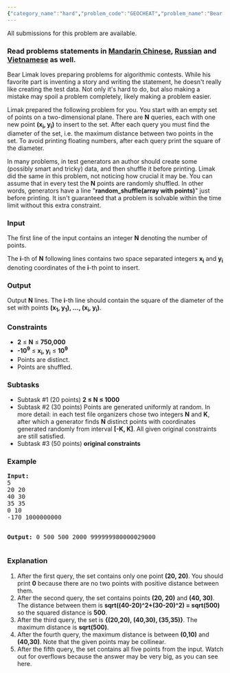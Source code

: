 ```yaml
---
{"category_name":"hard","problem_code":"GEOCHEAT","problem_name":"Bear and Shuffled Points","languages_supported":{"0":"ADA","1":"ASM","2":"BASH","3":"BF","4":"C","5":"C99 strict","6":"CAML","7":"CLOJ","8":"CLPS","9":"CPP 4.3.2","10":"CPP 4.9.2","11":"CPP14","12":"CS2","13":"D","14":"ERL","15":"FORT","16":"FS","17":"GO","18":"HASK","19":"ICK","20":"ICON","21":"JAVA","22":"JS","23":"LISP clisp","24":"LISP sbcl","25":"LUA","26":"NEM","27":"NICE","28":"NODEJS","29":"PAS fpc","30":"PAS gpc","31":"PERL","32":"PERL6","33":"PHP","34":"PIKE","35":"PRLG","36":"PYPY","37":"PYTH","38":"PYTH 3.4","39":"RUBY","40":"SCALA","41":"SCM chicken","42":"SCM guile","43":"SCM qobi","44":"ST","45":"TCL","46":"TEXT","47":"WSPC"},"max_timelimit":2.5,"source_sizelimit":50000,"problem_author":"errichto","problem_tester":"alex_2oo8","date_added":"6-10-2016","tags":{"0":"convex","1":"convex","2":"errichto","3":"geometry","4":"hard","5":"oct16","6":"random"},"editorial_url":"http://discuss.codechef.com/problems/GEOCHEAT","time":{"view_start_date":1476696600,"submit_start_date":1476696600,"visible_start_date":1476696600,"end_date":1735669800},"layout":"problem"}
---
```

<span class="solution-visible-txt">All submissions for this problem are available.</span><h3> Read problems statements in <a target="_blank" href="http://www.codechef.com/download/translated/OCT16/mandarin/GEOCHEAT.pdf">Mandarin Chinese</a>, <a target="_blank" href="http://www.codechef.com/download/translated/OCT16/russian/GEOCHEAT.pdf">Russian</a> and <a target="_blank" href="http://www.codechef.com/download/translated/OCT16/vietnamese/GEOCHEAT.pdf">Vietnamese</a> as well.</h3>

<p>Bear Limak loves preparing problems for algorithmic contests.
While his favorite part is inventing a story and writing the statement, he doesn't really like creating the test data.
Not only it's hard to do, but also making a mistake may spoil a problem completely, likely making a problem easier.</p>

<p>Limak prepared the following problem for you.
You start with an empty set of points on a two-dimensional plane.
There are <b>N</b> queries, each with one new point <b>(x<sub>i</sub>, y<sub>i</sub>)</b> to insert to the set.
After each query you must find the diameter of the set, i.e. the maximum distance between two points in the set.
To avoid printing floating numbers, after each query print the square of the diameter.</p>

<p>In many problems, in test generators an author should create some (possibly smart and tricky) data, and then shuffle it before printing.
Limak did the same in this problem, not noticing how crucial it may be.
You can assume that in every test the <b>N</b> points are randomly shuffled.
In other words, generators have a line "<b>random_shuffle(array with points)</b>" just before printing.
It isn't guaranteed that a problem is solvable within the time limit without this extra constraint.</p>

<h3>Input</h3>
<p>The first line of the input contains an integer <b>N</b> denoting the number of points.</p>
<p>The <b>i</b>-th of <b>N</b> following lines contains two space separated integers <b>x<sub>i</sub></b> and <b>y<sub>i</sub></b> denoting coordinates of the <b>i</b>-th point to insert.</p> 

<h3>Output</h3>
<p>Output <b>N</b> lines.
The <b>i</b>-th line should contain the square of the diameter of the set with points <b>(x<sub>1</sub>, y<sub>1</sub>), ..., (x<sub>i</sub>, y<sub>i</sub>)</b>.</p>

<h3>Constraints</h3>
<ul>
<li><b>2</b> ≤ <b>N</b> ≤ <b>750,000</b></li>
<li><b>-10<sup>9</sup></b> ≤ <b>x<sub>i</sub>, y<sub>i</sub></b> ≤ <b>10<sup>9</sup></b></li>
<li>Points are distinct.</li>
<li>Points are shuffled.</li>
</ul>

<h3>Subtasks</h3>
<ul>
<li>Subtask #1 (20 points) <b>2 ≤ N ≤ 1000</b></li>
<li>Subtask #2 (30 points) Points are generated uniformly at random.
In more detail: in each test file organizers chose two integers <b>N</b> and <b>K</b>,
after which a generator finds <b>N</b> distinct points with coordinates generated randomly from interval <b>[-K, K]</b>.
All given original constraints are still satisfied.</li>
<li>Subtask #3 (50 points) <b>original constraints</b></li>
</ul>

<h3>Example</h3>
<pre><b>Input:</b>
5
20 20
40 30
35 35
0 10
-170 1000000000

<b>Output:</b>
0
500
500
2000
999999980000029000
</pre>

<h3>Explanation</h3>
<ol>
<li>After the first query, the set contains only one point <b>(20, 20)</b>. You should print <b>0</b> because there are no two points with positive distance between them.</li>
<li>After the second query, the set contains points <b>(20, 20)</b> and <b>(40, 30)</b>.
The distance between them is <b>sqrt((40-20)^2+(30-20)^2) = sqrt(500)</b> so the squared distance is <b>500</b>.</li>
<li>After the third query, the set is <b>{(20,20), (40,30), (35,35)}</b>.
The maximum distance is <b>sqrt(500)</b>.</li>
<li>After the fourth query, the maximum distance is between <b>(0,10)</b> and <b>(40,30)</b>.
Note that the given points may be collinear.</li>
<li>After the fifth query, the set contains all five points from the input.
Watch out for overflows because the answer may be very big, as you can see here.</li>
</ol>